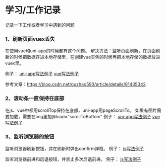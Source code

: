 # 学习/工作记录

记录一下工作或者学习中遇到的问题

### 1、刷新页面vuex丢失
在使用vue和uni-app的时候都有这个问题。
解决方法：监听页面刷新，在页面刷新的时候把数据存进本地存储里，在创建vue实例的时候再把本地存储的数据放进vuex里。

例子：
[uni-app写法例子](https://github.com/TachibanaKa/day-day-up/blob/main/uni-app/saveVuexData.js)
[vue写法例子](https://github.com/TachibanaKa/day-day-up/blob/main/vue/saveVuexData.js)

参考文章：https://blog.csdn.net/guzhao593/article/details/81435342


### 2、滚动条一直保持在底部
在js、vue中都用scrollTop保持在底部，uni-app用pageScrollTo。
如果有图片需要加载，需要在img里加@load="scrollToBottom"
例子：
[uni-app写法例子](https://github.com/TachibanaKa/day-day-up/uni-app/scrollToBottom.js)
[vue写法例子](https://github.com/TachibanaKa/day-day-up/vue/scrollToBottom.js)

### 3、监听浏览器的按钮
监听浏览器刷新按钮，并在刷新时弹出confirm弹框。
例子：
[js写法例子](https://github.com/TachibanaKa/day-day-up/js/refreshConfirm.js)

监听浏览器前进和后退按钮，并禁止多次后退前进。
例子：
[js写法例子](https://github.com/TachibanaKa/day-day-up/js/noBack.js)